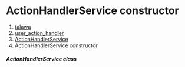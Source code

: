 
<div>

# ActionHandlerService constructor

</div>










1.  [talawa](../../index.html)
2.  [user_action_handler](../../services_user_action_handler/)
3.  [ActionHandlerService](../../services_user_action_handler/ActionHandlerService-class.html)
4.  ActionHandlerService constructor

##### ActionHandlerService class







